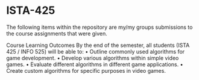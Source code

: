 # ISTA-425

The following items within the repository are my/my groups submissions to the course assignments that were given.

Course Learning Outcomes 
By the end of the semester, all students (ISTA 425 / INFO 525) will be able to:
• Outline commonly used algorithms for game development. 
• Develop various algorithms within simple video games.
• Evaluate different algorithms in different game applications.
• Create custom algorithms for specific purposes in video games.
